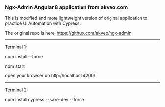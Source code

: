 ### Ngx-Admin Angular 8 application from akveo.com

This is modified and more lightweight version of original application to practice UI Automation with Cypress.

The original repo is here: https://github.com/akveo/ngx-admin

--------------------------------------------------------------

Terminal 1:

npm install --force

npm start

open your browser on http://localhost:4200/

--------------------------------------------------------------

Terminal 2:

npm install cypress --save-dev --force
